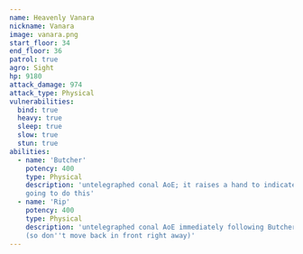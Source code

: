 ```yaml
---
name: Heavenly Vanara
nickname: Vanara
image: vanara.png
start_floor: 34
end_floor: 36
patrol: true
agro: Sight
hp: 9180
attack_damage: 974
attack_type: Physical
vulnerabilities:
  bind: true
  heavy: true
  sleep: true
  slow: true
  stun: true
abilities:
  - name: 'Butcher'
    potency: 400
    type: Physical
    description: 'untelegraphed conal AoE; it raises a hand to indicate it''s
    going to do this'
  - name: 'Rip'
    potency: 400
    type: Physical
    description: 'untelegraphed conal AoE immediately following Butcher
    (so don''t move back in front right away)'
---
```

